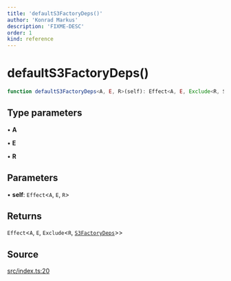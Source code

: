 ```yaml
---
title: 'defaultS3FactoryDeps()'
author: 'Konrad Markus'
description: 'FIXME-DESC'
order: 1
kind: reference
---
```


# defaultS3FactoryDeps()

```ts
function defaultS3FactoryDeps<A, E, R>(self): Effect<A, E, Exclude<R, S3FactoryDeps>>;
```

## Type parameters

• **A**

• **E**

• **R**

## Parameters

• **self**: `Effect`\<`A`, `E`, `R`\>

## Returns

`Effect`\<`A`, `E`, `Exclude`\<`R`, [`S3FactoryDeps`](/projects/konkerdev-aws-client-effect-s3/reference/type-aliases/s3factorydeps)\>\>

## Source

[src/index.ts:20](https://github.com/konkerdotdev/aws-client-effect-s3/blob/3f8e0eff075dd69bba1d17c99a6862f1e6b4d974/src/index.ts#L20)
